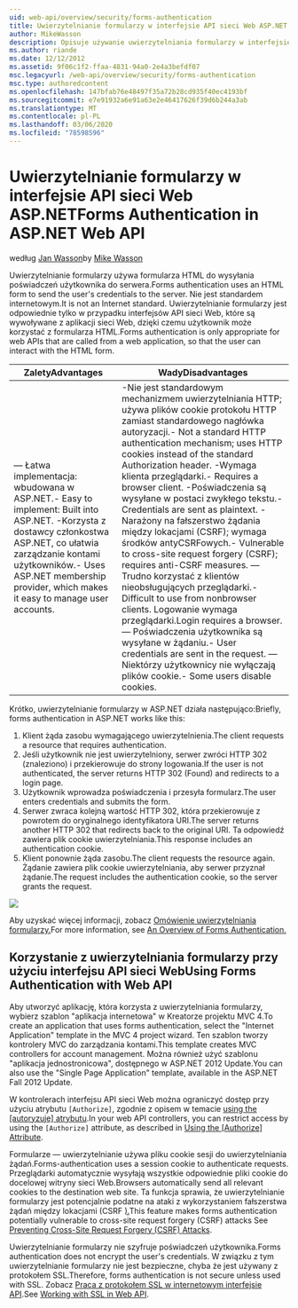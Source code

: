 ```yaml
---
uid: web-api/overview/security/forms-authentication
title: Uwierzytelnianie formularzy w interfejsie API sieci Web ASP.NET | Microsoft Docs
author: MikeWasson
description: Opisuje używanie uwierzytelniania formularzy w interfejsie Web API ASP.NET.
ms.author: riande
ms.date: 12/12/2012
ms.assetid: 9f06c1f2-ffaa-4831-94a0-2e4a3befdf07
msc.legacyurl: /web-api/overview/security/forms-authentication
msc.type: authoredcontent
ms.openlocfilehash: 147bfab76e48497f35a72b28cd935f40ec4193bf
ms.sourcegitcommit: e7e91932a6e91a63e2e46417626f39d6b244a3ab
ms.translationtype: MT
ms.contentlocale: pl-PL
ms.lasthandoff: 03/06/2020
ms.locfileid: "78598596"
---
```

# <a name="forms-authentication-in-aspnet-web-api"></a><span data-ttu-id="6af39-103">Uwierzytelnianie formularzy w interfejsie API sieci Web ASP.NET</span><span class="sxs-lookup"><span data-stu-id="6af39-103">Forms Authentication in ASP.NET Web API</span></span>

<span data-ttu-id="6af39-104">według [Jan Wasson](https://github.com/MikeWasson)</span><span class="sxs-lookup"><span data-stu-id="6af39-104">by [Mike Wasson](https://github.com/MikeWasson)</span></span>

<span data-ttu-id="6af39-105">Uwierzytelnianie formularzy używa formularza HTML do wysyłania poświadczeń użytkownika do serwera.</span><span class="sxs-lookup"><span data-stu-id="6af39-105">Forms authentication uses an HTML form to send the user's credentials to the server.</span></span> <span data-ttu-id="6af39-106">Nie jest standardem internetowym.</span><span class="sxs-lookup"><span data-stu-id="6af39-106">It is not an Internet standard.</span></span> <span data-ttu-id="6af39-107">Uwierzytelnianie formularzy jest odpowiednie tylko w przypadku interfejsów API sieci Web, które są wywoływane z aplikacji sieci Web, dzięki czemu użytkownik może korzystać z formularza HTML.</span><span class="sxs-lookup"><span data-stu-id="6af39-107">Forms authentication is only appropriate for web APIs that are called from a web application, so that the user can interact with the HTML form.</span></span>

| <span data-ttu-id="6af39-108">Zalety</span><span class="sxs-lookup"><span data-stu-id="6af39-108">Advantages</span></span> | <span data-ttu-id="6af39-109">Wady</span><span class="sxs-lookup"><span data-stu-id="6af39-109">Disadvantages</span></span> |
| --- | --- |
| <span data-ttu-id="6af39-110">— Łatwa implementacja: wbudowana w ASP.NET.</span><span class="sxs-lookup"><span data-stu-id="6af39-110">- Easy to implement: Built into ASP.NET.</span></span> <span data-ttu-id="6af39-111">-Korzysta z dostawcy członkostwa ASP.NET, co ułatwia zarządzanie kontami użytkowników.</span><span class="sxs-lookup"><span data-stu-id="6af39-111">- Uses ASP.NET membership provider, which makes it easy to manage user accounts.</span></span> | <span data-ttu-id="6af39-112">-Nie jest standardowym mechanizmem uwierzytelniania HTTP; używa plików cookie protokołu HTTP zamiast standardowego nagłówka autoryzacji.</span><span class="sxs-lookup"><span data-stu-id="6af39-112">- Not a standard HTTP authentication mechanism; uses HTTP cookies instead of the standard Authorization header.</span></span> <span data-ttu-id="6af39-113">-Wymaga klienta przeglądarki.</span><span class="sxs-lookup"><span data-stu-id="6af39-113">- Requires a browser client.</span></span> <span data-ttu-id="6af39-114">-Poświadczenia są wysyłane w postaci zwykłego tekstu.</span><span class="sxs-lookup"><span data-stu-id="6af39-114">- Credentials are sent as plaintext.</span></span> <span data-ttu-id="6af39-115">-Narażony na fałszerstwo żądania między lokacjami (CSRF); wymaga środków antyCSRFowych.</span><span class="sxs-lookup"><span data-stu-id="6af39-115">- Vulnerable to cross-site request forgery (CSRF); requires anti-CSRF measures.</span></span> <span data-ttu-id="6af39-116">— Trudno korzystać z klientów nieobsługujących przeglądarki.</span><span class="sxs-lookup"><span data-stu-id="6af39-116">- Difficult to use from nonbrowser clients.</span></span> <span data-ttu-id="6af39-117">Logowanie wymaga przeglądarki.</span><span class="sxs-lookup"><span data-stu-id="6af39-117">Login requires a browser.</span></span> <span data-ttu-id="6af39-118">— Poświadczenia użytkownika są wysyłane w żądaniu.</span><span class="sxs-lookup"><span data-stu-id="6af39-118">- User credentials are sent in the request.</span></span> <span data-ttu-id="6af39-119">— Niektórzy użytkownicy nie wyłączają plików cookie.</span><span class="sxs-lookup"><span data-stu-id="6af39-119">- Some users disable cookies.</span></span> |

<span data-ttu-id="6af39-120">Krótko, uwierzytelnianie formularzy w ASP.NET działa następująco:</span><span class="sxs-lookup"><span data-stu-id="6af39-120">Briefly, forms authentication in ASP.NET works like this:</span></span>

1. <span data-ttu-id="6af39-121">Klient żąda zasobu wymagającego uwierzytelnienia.</span><span class="sxs-lookup"><span data-stu-id="6af39-121">The client requests a resource that requires authentication.</span></span>
2. <span data-ttu-id="6af39-122">Jeśli użytkownik nie jest uwierzytelniony, serwer zwróci HTTP 302 (znaleziono) i przekierowuje do strony logowania.</span><span class="sxs-lookup"><span data-stu-id="6af39-122">If the user is not authenticated, the server returns HTTP 302 (Found) and redirects to a login page.</span></span>
3. <span data-ttu-id="6af39-123">Użytkownik wprowadza poświadczenia i przesyła formularz.</span><span class="sxs-lookup"><span data-stu-id="6af39-123">The user enters credentials and submits the form.</span></span>
4. <span data-ttu-id="6af39-124">Serwer zwraca kolejną wartość HTTP 302, która przekierowuje z powrotem do oryginalnego identyfikatora URI.</span><span class="sxs-lookup"><span data-stu-id="6af39-124">The server returns another HTTP 302 that redirects back to the original URI.</span></span> <span data-ttu-id="6af39-125">Ta odpowiedź zawiera plik cookie uwierzytelniania.</span><span class="sxs-lookup"><span data-stu-id="6af39-125">This response includes an authentication cookie.</span></span>
5. <span data-ttu-id="6af39-126">Klient ponownie żąda zasobu.</span><span class="sxs-lookup"><span data-stu-id="6af39-126">The client requests the resource again.</span></span> <span data-ttu-id="6af39-127">Żądanie zawiera plik cookie uwierzytelniania, aby serwer przyznał żądanie.</span><span class="sxs-lookup"><span data-stu-id="6af39-127">The request includes the authentication cookie, so the server grants the request.</span></span>

![](forms-authentication/_static/image1.png)

<span data-ttu-id="6af39-128">Aby uzyskać więcej informacji, zobacz [Omówienie uwierzytelniania formularzy.](../../../web-forms/overview/older-versions-security/introduction/an-overview-of-forms-authentication-cs.md)</span><span class="sxs-lookup"><span data-stu-id="6af39-128">For more information, see [An Overview of Forms Authentication.](../../../web-forms/overview/older-versions-security/introduction/an-overview-of-forms-authentication-cs.md)</span></span>

## <a name="using-forms-authentication-with-web-api"></a><span data-ttu-id="6af39-129">Korzystanie z uwierzytelniania formularzy przy użyciu interfejsu API sieci Web</span><span class="sxs-lookup"><span data-stu-id="6af39-129">Using Forms Authentication with Web API</span></span>

<span data-ttu-id="6af39-130">Aby utworzyć aplikację, która korzysta z uwierzytelniania formularzy, wybierz szablon "aplikacja internetowa" w Kreatorze projektu MVC 4.</span><span class="sxs-lookup"><span data-stu-id="6af39-130">To create an application that uses forms authentication, select the "Internet Application" template in the MVC 4 project wizard.</span></span> <span data-ttu-id="6af39-131">Ten szablon tworzy kontrolery MVC do zarządzania kontami.</span><span class="sxs-lookup"><span data-stu-id="6af39-131">This template creates MVC controllers for account management.</span></span> <span data-ttu-id="6af39-132">Można również użyć szablonu "aplikacja jednostronicowa", dostępnego w ASP.NET 2012 Update.</span><span class="sxs-lookup"><span data-stu-id="6af39-132">You can also use the "Single Page Application" template, available in the ASP.NET Fall 2012 Update.</span></span>

<span data-ttu-id="6af39-133">W kontrolerach interfejsu API sieci Web można ograniczyć dostęp przy użyciu atrybutu `[Authorize]`, zgodnie z opisem w temacie [using the [autoryzuje] atrybutu](authentication-and-authorization-in-aspnet-web-api.md#auth3).</span><span class="sxs-lookup"><span data-stu-id="6af39-133">In your web API controllers, you can restrict access by using the `[Authorize]` attribute, as described in [Using the [Authorize] Attribute](authentication-and-authorization-in-aspnet-web-api.md#auth3).</span></span>

<span data-ttu-id="6af39-134">Formularze — uwierzytelnianie używa pliku cookie sesji do uwierzytelniania żądań.</span><span class="sxs-lookup"><span data-stu-id="6af39-134">Forms-authentication uses a session cookie to authenticate requests.</span></span> <span data-ttu-id="6af39-135">Przeglądarki automatycznie wysyłają wszystkie odpowiednie pliki cookie do docelowej witryny sieci Web.</span><span class="sxs-lookup"><span data-stu-id="6af39-135">Browsers automatically send all relevant cookies to the destination web site.</span></span> <span data-ttu-id="6af39-136">Ta funkcja sprawia, że uwierzytelnianie formularzy jest potencjalnie podatne na ataki z wykorzystaniem fałszerstwa żądań między lokacjami (CSRF [).](preventing-cross-site-request-forgery-csrf-attacks.md)</span><span class="sxs-lookup"><span data-stu-id="6af39-136">This feature makes forms authentication potentially vulnerable to cross-site request forgery (CSRF) attacks See [Preventing Cross-Site Request Forgery (CSRF) Attacks](preventing-cross-site-request-forgery-csrf-attacks.md).</span></span>

<span data-ttu-id="6af39-137">Uwierzytelnianie formularzy nie szyfruje poświadczeń użytkownika.</span><span class="sxs-lookup"><span data-stu-id="6af39-137">Forms authentication does not encrypt the user's credentials.</span></span> <span data-ttu-id="6af39-138">W związku z tym uwierzytelnianie formularzy nie jest bezpieczne, chyba że jest używany z protokołem SSL.</span><span class="sxs-lookup"><span data-stu-id="6af39-138">Therefore, forms authentication is not secure unless used with SSL.</span></span> <span data-ttu-id="6af39-139">Zobacz [Praca z protokołem SSL w internetowym interfejsie API](working-with-ssl-in-web-api.md).</span><span class="sxs-lookup"><span data-stu-id="6af39-139">See [Working with SSL in Web API](working-with-ssl-in-web-api.md).</span></span>
